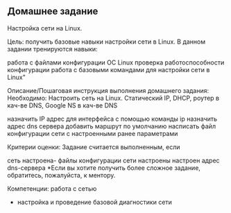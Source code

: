
## Домашнее задание
Настройка сети на Linux.

Цель:
получить базовые навыки настройки сети в Linux.
В данном задании тренируются навыки:

работа с файлами конфигурации ОС Linux
проверка работоспособности конфигурации
работа с базовыми командами для настройки сети в Linux"

Описание/Пошаговая инструкция выполнения домашнего задания:
Необходимо:
Настроить сеть на Linux. Статический IP, DHCP, роутер в кач-ве DNS, Google NS в кач-ве DNS

назначить IP адрес для интерфейса с помощью команды ip
назначить адрес dns сервера
добавить маршрут по умолчанию
насписать файл конфигурации сети с настроенными ранее параметрами

Критерии оценки:
Задание считается выполненным, если

сеть настроена- файлы конфигурации сети настроены
настроен адрес dns-сервера
*Если вы хотите получить более сложное задание, обратитесь, пожалуйста, к ментору.


Компетенции:
работа с сетью
- настройка и проведение базовой диагностики сети